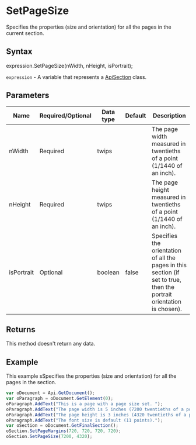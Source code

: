 # SetPageSize

Specifies the properties (size and orientation) for all the pages in the current section.

## Syntax

expression.SetPageSize(nWidth, nHeight, isPortrait);

`expression` - A variable that represents a [ApiSection](../ApiSection.md) class.

## Parameters

| **Name** | **Required/Optional** | **Data type** | **Default** | **Description** |
| ------------- | ------------- | ------------- | ------------- | ------------- |
| nWidth | Required | twips |  | The page width measured in twentieths of a point (1/1440 of an inch). |
| nHeight | Required | twips |  | The page height measured in twentieths of a point (1/1440 of an inch). |
| isPortrait | Optional | boolean | false | Specifies the orientation of all the pages in this section (if set to true, then the portrait orientation is chosen). |

## Returns

This method doesn't return any data.

## Example

This example sSpecifies the properties (size and orientation) for all the pages in the section.

```javascript
var oDocument = Api.GetDocument();
var oParagraph = oDocument.GetElement(0);
oParagraph.AddText("This is a page with a page size set. ");
oParagraph.AddText("The page width is 5 inches (7200 twentieths of a point). ");
oParagraph.AddText("The page height is 3 inches (4320 twentieths of a point). ");
oParagraph.AddText("The font size is default (11 points).");
var oSection = oDocument.GetFinalSection();
oSection.SetPageMargins(720, 720, 720, 720);
oSection.SetPageSize(7200, 4320);
```
